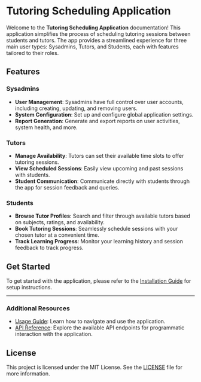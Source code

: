 # Tutoring Scheduling Application

Welcome to the **Tutoring Scheduling Application** documentation! This application simplifies the process of scheduling tutoring sessions between students and tutors. The app provides a streamlined experience for three main user types: Sysadmins, Tutors, and Students, each with features tailored to their roles.

## Features

### Sysadmins
- **User Management**: Sysadmins have full control over user accounts, including creating, updating, and removing users.
- **System Configuration**: Set up and configure global application settings.
- **Report Generation**: Generate and export reports on user activities, system health, and more.

### Tutors
- **Manage Availability**: Tutors can set their available time slots to offer tutoring sessions.
- **View Scheduled Sessions**: Easily view upcoming and past sessions with students.
- **Student Communication**: Communicate directly with students through the app for session feedback and queries.

### Students
- **Browse Tutor Profiles**: Search and filter through available tutors based on subjects, ratings, and availability.
- **Book Tutoring Sessions**: Seamlessly schedule sessions with your chosen tutor at a convenient time.
- **Track Learning Progress**: Monitor your learning history and session feedback to track progress.

## Get Started

To get started with the application, please refer to the [Installation Guide](installation.md) for setup instructions.

---

### Additional Resources
- [Usage Guide](usage.md): Learn how to navigate and use the application.
- [API Reference](api-reference.md): Explore the available API endpoints for programmatic interaction with the application.

## License
This project is licensed under the MIT License. See the [LICENSE](LICENSE) file for more information.

